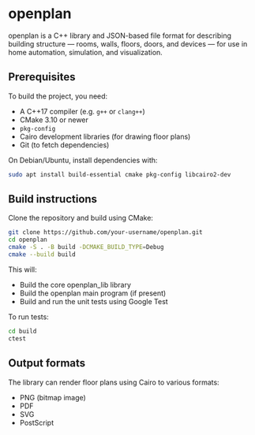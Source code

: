 # openplan

openplan is a C++ library and JSON-based file format for describing building structure — rooms, walls, floors, doors, and devices — for use in home automation, simulation, and visualization.

## Prerequisites

To build the project, you need:

- A C++17 compiler (e.g. `g++` or `clang++`)
- CMake 3.10 or newer
- `pkg-config`
- Cairo development libraries (for drawing floor plans)
- Git (to fetch dependencies)

On Debian/Ubuntu, install dependencies with:

```bash
sudo apt install build-essential cmake pkg-config libcairo2-dev
```

## Build instructions

Clone the repository and build using CMake:

```bash
git clone https://github.com/your-username/openplan.git
cd openplan
cmake -S . -B build -DCMAKE_BUILD_TYPE=Debug
cmake --build build
```

This will:

- Build the core openplan_lib library
- Build the openplan main program (if present)
- Build and run the unit tests using Google Test

To run tests:

```bash
cd build
ctest
```

## Output formats

The library can render floor plans using Cairo to various formats:

- PNG (bitmap image)
- PDF
- SVG
- PostScript
